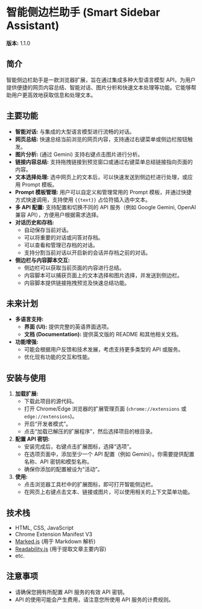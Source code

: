 # 智能侧边栏助手 (Smart Sidebar Assistant)

**版本:** 1.1.0

## 简介

智能侧边栏助手是一款浏览器扩展，旨在通过集成多种大型语言模型 API，为用户提供便捷的网页内容总结、智能对话、图片分析和快速文本处理等功能。它能够帮助用户更高效地获取信息和处理文本。

## 主要功能

* **智能对话:** 与集成的大型语言模型进行流畅的对话。
* **网页总结:** 快速总结当前浏览的网页内容，支持通过右键菜单或侧边栏按钮触发。
* **图片分析:** (通过 Gemini) 支持右键点击图片进行分析。
* **链接内容总结:** 支持拖拽链接到预览窗口或通过右键菜单总结链接指向页面的内容。
* **文本选择处理:** 选中网页上的文本后，可以快速发送到侧边栏进行处理，或应用 Prompt 模板。
* **Prompt 模板管理:** 用户可以自定义和管理常用的 Prompt 模板，并通过快捷方式快速调用，支持使用 `{{text}}` 占位符插入选中文本。
* **多 API 配置:** 支持配置和切换不同的 API 服务（例如 Google Gemini, OpenAI 兼容 API），方便用户根据需求选择。
* **对话历史和存档:**
    * 自动保存当前对话。
    * 可以将重要的对话或问答对存档。
    * 可以查看和管理已存档的对话。
    * 支持分割当前对话以开启新的会话并存档之前的对话。
* **侧边栏与内容脚本交互:**
    * 侧边栏可以获取当前页面的内容进行总结。
    * 内容脚本可以捕获页面上的文本选择和图片选择，并发送到侧边栏。
    * 内容脚本提供链接拖拽预览及快速总结功能。

## 未来计划

* **多语言支持:**
    * **界面 (UI):** 提供完整的英语界面选项。
    * **文档 (Documentation):** 提供英文版的 README 和其他相关文档。
* **功能增强:**
    * 可能会根据用户反馈和技术发展，考虑支持更多类型的 API 或服务。
    * 优化现有功能的交互和性能。

## 安装与使用

1.  **加载扩展:**
    * 下载此项目的源代码。
    * 打开 Chrome/Edge 浏览器的扩展管理页面 (`chrome://extensions` 或 `edge://extensions`)。
    * 开启“开发者模式”。
    * 点击“加载已解压的扩展程序”，然后选择项目的根目录。
2.  **配置 API 密钥:**
    * 安装完成后，右键点击扩展图标，选择“选项”。
    * 在选项页面中，添加至少一个 API 配置（例如 Gemini）。你需要提供配置名称、API 密钥和模型名称。
    * 确保你添加的配置被设为“活动”。
3.  **使用:**
    * 点击浏览器工具栏中的扩展图标，即可打开智能侧边栏。
    * 在网页上右键点击文本、链接或图片，可以使用相关的上下文菜单功能。

## 技术栈

* HTML, CSS, JavaScript
* Chrome Extension Manifest V3
* [Marked.js](https://marked.js.org/) (用于 Markdown 解析)
* [Readability.js](https://github.com/mozilla/readability) (用于提取文章主要内容)
* etc.

## 注意事项

* 请确保您拥有所配置 API 服务的有效 API 密钥。
* API 的使用可能会产生费用，请注意您所使用 API 服务的计费规则。